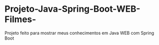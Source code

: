 # Projeto-Java-Spring-Boot-WEB-Filmes-
Projeto feito para mostrar meus conhecimentos em Java WEB com Spring Boot
